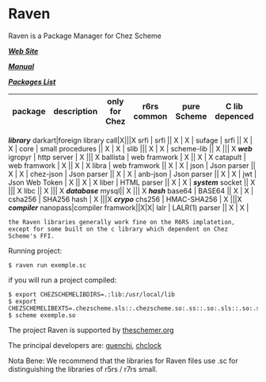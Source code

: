 # Raven
Raven is a Package Manager for Chez Scheme

***[Web Site](http://ravensc.com)***

***[Manual](https://guenchi.gitbooks.io/raven/content/)***

***[Packages List](http://ravensc.com/list)***

 package | description |  only for Chez | r6rs common | pure Scheme | C lib depenced
---------|-------------|----------------|-------------|-------------|----------------
***library***
darkart|foreign library call|X|||X
srfi | srfi || X | X |
sufage | srfi || X | X |
core | small procedures || X | X |
slib ||| X | X |
scheme-lib || X ||| X
***web***
igropyr | http server | X ||| X
ballista | web framwork | X || X | X 
catapult | web framwork | X || X | X 
libra | web framwork || X | X |
json | Json parser || X | X |
chez-json | Json parser || X | X |
anb-json | Json parser || X | X |
jwt | Json Web Token | X || X | X
liber | HTML parser || X | X |
***system***
socket || X ||| X
libc || X ||| X
***database***
mysql|| X ||| X 
***hash***
base64 | BASE64 || X | X |
csha256 | SHA256 hash | X |||X
***crypo***
chs256 | HMAC-SHA256 | X |||X
***compiler***
nanopass|compiler framwork||X|X|
lalr | LALR(1) parser || X | X |

`the Raven libraries generally work fine on the R6RS implatetion, except for some built on the c library which dependent on Chez Scheme's FFI.` 


Running project: 

```
$ raven run exemple.sc
```

if you will run a project compiled:

```
$ export CHEZSCHEMELIBDIRS=.:lib:/usr/local/lib 
$ export CHEZSCHEMELIBEXTS=.chezscheme.sls::.chezscheme.so:.ss::.so:.sls::.so:.scm::.so:.sch::.so:.sc::.so
$ scheme exemple.so
```



The project Raven is supported by [theschemer.org](http://theschemer.org)

The principal developers are: [guenchi](https://github.com/guenchi), [chclock](https://github.com/chclock)

Nota Bene: We recommend that the libraries for Raven files use .sc for distinguishing the libraries of r5rs / r7rs small.





